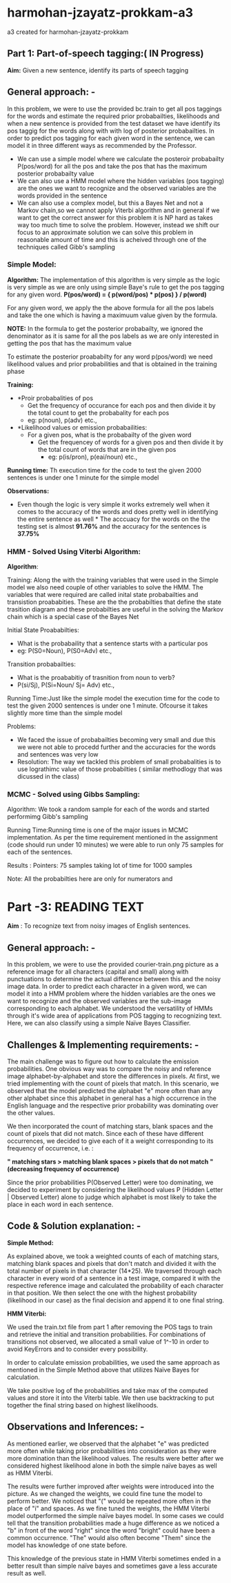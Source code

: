 # harmohan-jzayatz-prokkam-a3
a3 created for harmohan-jzayatz-prokkam


## Part 1: Part-of-speech tagging:( IN Progress)



<b>Aim:</b> Given a new sentence, identify its parts of speech tagging


## **General approach: -**
In this problem, we were to use the provided bc.train to get all pos taggings for the words  and estimate the required prior probabailties, likelihoods and when a new sentence is provided from the test dataset we have identify its pos taggig for the words along with with log  of posterior probabailties. In order to predict pos tagging for each given word in the sentence, we can model it in three different ways as recommended by the Professor. 
 * We can use a simple model where we calculate the posteroir probabailty P(pos/word) for all the pos and take the pos that has the maximum posterior probabailty value  
 * We can also use a HMM model where the hidden variables (pos tagging) are the ones we want to recognize and the observed variables are the words provided in the sentence
 * We can also use a complex model, but this a Bayes Net and not a Markov chain,so we cannot apply Viterbi algorithm and in general if we want to get the correct answer for this problem it is NP hard as takes way too much time to solve the problem. However, instead we shift our focus to an approximate solution we can solve this problem in reasonable amount of time and this is acheived through one of the techniques called Gibb's sampling

### Simple Model:

**Algorithm:**
The implementation of this algorithm is very simple as the logic is very simple as we are only using simple Baye's rule to get the pos tagging for any given word.
**P(pos/word) = { p(word/pos) * p(pos) } / p(word)**

For any given word, we apply the the above formula for all the pos labels and take the one which is having a maximuum value given by the formula. 

**NOTE:** In the formula to get the posterior probabailty, we ignored the denominator as it is same for all the pos labels as we are only interested in getting the pos that has the maximum value 

To estimate the posterior proababilty for any word  p(pos/word) we need likelihood values and prior probabilities and that is obtained in the training phase

**Training:**
* *Proir probabalities of pos 
  *  Get the frequency of occurance for each pos and then divide it by the total count to get the probabality for each pos
    * eg: p(noun), p(adv) etc.,
* *Likelihood values or emission probabailities:
  * For a given pos, what is the probabailty of the given word
    * Get the frequencey of words for a given pos and then divide it by the total count of words that are in the given pos
      * eg: p(is/pron), p(eai/noun) etc.,
     

**Running time:** Th execution time for the code to test the given 2000 sentences is under one 1 minute for the simple model

**Observations:**
* Even though the logic is very simple it works extremely well when it comes to the accuracy of the words and does pretty well in identifying the entire sentence as well
       * The acccuacy for the words on the the testing set is almost **91.76%** and the accuracy for the sentences is **37.75%**
     

### HMM - Solved Using Viterbi Algorithm:

**Algorithm**:


Training:
 Along the with the training variables that were used in the Simple model we also need couple of other variables to solve the HMM. The variables that were required are called inital state probabailties and transistion proababities. These are the the probabilties that define the state trasition diagram and these probabilties are useful in the solving the Markov chain which is a special case of the Bayes Net 
 
 Initial State Proababilties:
 * What is the probabaility that a sentence starts with a particular pos
 * eg: P(S0=Noun), P(S0=Adv) etc.,

Transition probabailties:
* What is the proababitiy of trasnition from noun to verb?
* P(si/Sj), P(Si=Noun/ Sj= Adv) etc.,

Running Time:Just like the simple model the execution time for the code to test the given 2000 sentences is under one 1 minute. Ofcourse it takes slightly more time than the simple model 

Problems:
* We faced the issue of probabailties becoming very small and due this we were not able to procedd further and the accuracies for the words and sentences was very low 
 *  Resolution: The way we tackled this problem of small probabalities is to use lograthimc value of those probabilties ( similar methodlogy that was dicussed in the class)


### MCMC - Solved using Gibbs Sampling:

Algorithm:
We took a random sample for each of the words and started performimg Gibb's sampling

Running Time:Running time is one of the major issues in MCMC implementation. As per the time requirement mentioned in the assignment (code should run under 10 minutes) we were able to run only 75 samples  for each of the sentences. 

Results :
Pointers:
75 samples
taking lot of time for 1000 samples 

Note: All the probabilties here are only for numerators and 


# **Part -3: READING TEXT**

**Aim** : To recognize text from noisy images of English sentences.

## **General approach: -**

In this problem, we were to use the provided courier-train.png picture as a reference image for all characters (capital and small) along with punctuations to determine the actual difference between this and the noisy image data. In order to predict each character in a given word, we can model it into a HMM problem where the hidden variables are the ones we want to recognize and the observed variables are the sub-image corresponding to each alphabet. We understood the versatility of HMMs through it&#39;s wide area of applications from POS tagging to recognizing text. Here, we can also classify using a simple Naïve Bayes Classifier.

## **Challenges &amp; Implementing requirements: -**

The main challenge was to figure out how to calculate the emission probabilities. One obvious way was to compare the noisy and reference image alphabet-by-alphabet and store the differences in pixels. At first, we tried implementing with the count of pixels that match. In this scenario, we observed that the model predicted the alphabet &quot;e&quot; more often than any other alphabet since this alphabet in general has a high occurrence in the English language and the respective prior probability was dominating over the other values.

We then incorporated the count of matching stars, blank spaces and the count of pixels that did not match. Since each of these have different occurrences, we decided to give each of it a weight corresponding to its frequency of occurrence, i.e. :

**" matching stars > matching blank spaces > pixels that do not match " (decreasing frequency of occurrence)**

Since the prior probabilities P(Observed Letter) were too dominating, we decided to experiment by considering the likelihood values P (Hidden Letter | Observed Letter) alone to judge which alphabet is most likely to take the place in each word in each sentence.

## **Code &amp; Solution explanation: -**

**Simple Method:**

As explained above, we took a weighted counts of each of matching stars, matching blank spaces and pixels that don&#39;t match and divided it with the total number of pixels in that character (14\*25). We traversed through each character in every word of a sentence in a test image, compared it with the respective reference image and calculated the probability of each character in that position. We then select the one with the highest probability (likelihood in our case) as the final decision and append it to one final string.

**HMM Viterbi:**

We used the train.txt file from part 1 after removing the POS tags to train and retrieve the initial and transition probabilities. For combinations of transitions not observed, we allocated a small value of 1^-10 in order to avoid KeyErrors and to consider every possibility.

In order to calculate emission probabilities, we used the same approach as mentioned in the Simple Method above that utilizes Naïve Bayes for calculation.

We take positive log of the probabilities and take max of the computed values and store it into the Viterbi table. We then use backtracking to put together the final string based on highest likelihoods.

## **Observations and Inferences: -**

As mentioned earlier, we observed that the alphabet &quot;e&quot; was predicted more often while taking prior probabilities into consideration as they were more domination than the likelihood values. The results were better after we considered highest likelihood alone in both the simple naïve bayes as well as HMM Viterbi.

The results were further improved after weights were introduced into the picture. As we changed the weights, we could fine tune the model to perform better. We noticed that &quot;(&quot; would be repeated more often in the place of &quot;i&quot; and spaces. As we fine tuned the weights, the HMM Viterbi model outperformed the simple naïve bayes model. In some cases we could tell that the transition probabilities made a huge difference as we noticed a &quot;b&quot; in front of the word &quot;right&quot; since the word &quot;bright&quot; could have been a common occurrence. &quot;The&quot; would also often become &quot;Them&quot; since the model has knowledge of one state before.

This knowledge of the previous state in HMM Viterbi sometimes ended in a better result than simple naïve bayes and sometimes gave a less accurate result as well.
